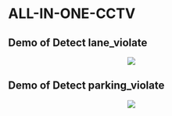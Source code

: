 # ALL-IN-ONE-CCTV

## Demo of Detect lane_violate
<p align="center"><img src="lane_violate.gif"\></p>

## Demo of Detect parking_violate
<p align="center"><img src="parking_violate.gif"\></p>
